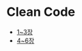# Clean Code
- [1~3장](https://velog.io/@240-coding/클린코드-13장)
- [4~6장](https://velog.io/@240-coding/4-6장)

